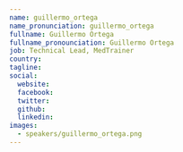 ```yaml
---
name: guillermo_ortega
name_pronunciation: guillermo_ortega
fullname: Guillermo Ortega
fullname_pronounciation: Guillermo Ortega
job: Technical Lead, MedTrainer
country: 
tagline: 
social:
  website:
  facebook:
  twitter:
  github: 
  linkedin: 
images:
  - speakers/guillermo_ortega.png
---
```

